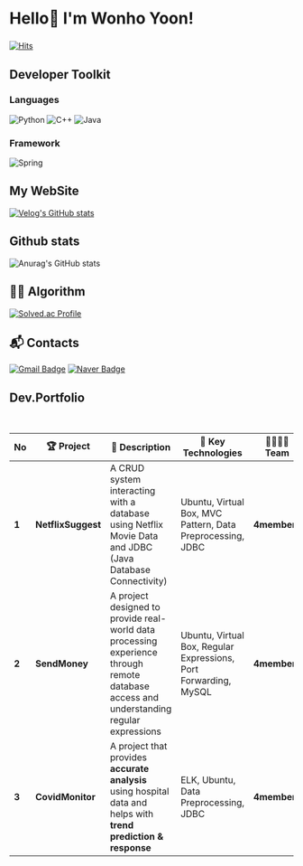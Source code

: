# Hello👋  I'm Wonho Yoon!
###
[![Hits](https://hits.seeyoufarm.com/api/count/incr/badge.svg?url=https%3A%2F%2Fgithub.com%2FUnoYoon&count_bg=%23D1D1D1&title_bg=%238A8A8A&icon=&icon_color=%234B4B4B&title=Visitors&edge_flat=true)](https://hits.seeyoufarm.com)

## Developer Toolkit

### Languages
![Python](https://img.shields.io/badge/Python-3776AB?style=flat-square&logo=Python&logoColor=white)
![C++](https://img.shields.io/badge/C++-00599C?style=flat-square&logo=cplusplus&logoColor=white)
![Java](https://img.shields.io/badge/Java-007396?style=flat-square&logo=java&logoColor=white)

### Framework
![Spring](https://img.shields.io/badge/Spring-6DB33F?style=flat-square&logo=Spring&logoColor=white)

## My WebSite
[![Velog's GitHub stats](https://velog-readme-stats.vercel.app/api/badge?name=unoyoon_12)](https://velog.io/@unoyoon_12/posts) 

## Github stats
![Anurag's GitHub stats](https://github-readme-stats.vercel.app/api?username=UnoYoon&show_icons=true&theme=graywhite)

## 🧑‍💻 Algorithm
[![Solved.ac Profile](http://mazassumnida.wtf/api/v2/generate_badge?boj=dnjsgh1204)](https://solved.ac/dnjsgh1204/)

## :mailbox_with_mail: Contacts
[![Gmail Badge](https://img.shields.io/badge/Gmail-d14836?style=flat-square&logo=Gmail&logoColor=white&link=mailto:infrontof111@gmail.com)](mailto:infrontof111@gmail.com)
[![Naver Badge](https://img.shields.io/badge/Naver-03C75A?style=flat-square&logo=Naver&logoColor=white&link=mailto:infrontof111@naver.com)](mailto:infrontof111@naver.com)


## Dev.Portfolio
<br>

| No  | 🏆 Project        | 📌 Description                                                               | 🔧 Key Technologies                               | 👩‍👩‍👧‍👦 Team | 🔗 Link                                                           | 📅 Date       |
|-----|-------------------|----------------------------------------------------------------------------|--------------------------------------------------|--------------------|------------------------------------------------------------------|---------------|
| **1** | **NetflixSuggest** | A CRUD system interacting with a database using Netflix Movie Data and JDBC (Java Database Connectivity) | Ubuntu, Virtual Box, MVC Pattern, Data Preprocessing, JDBC | **4members**      | 🔗 [GitHub Link](https://github.com/UnoYoon/NS_BE-1.git)         | 📅 **2025.01.13** |
| **2** | **SendMoney**      | A project designed to provide real-world data processing experience through remote database access and understanding regular expressions | Ubuntu, Virtual Box, Regular Expressions, Port Forwarding, MySQL | **4members**      | 🔗 [GitHub Link](https://github.com/UnoYoon/Send_Money.git)      | 📅 **2025.01.17** |
| **3** | **CovidMonitor**   | A project that provides **accurate analysis** using hospital data and helps with **trend prediction & response** | ELK, Ubuntu, Data Preprocessing, JDBC             | **4members**      | 🔗 [GitHub Link](https://github.com/UnoYoon/Send_Money.git)      | 📅 **2025.01.17** |


<!--/
**UnoYoon/UnoYoon** is a ✨ _special_ ✨ repository because its `README.md` (this file) appears on your GitHub profile.

Here are some ideas to get you started:

- 🔭 I’m currently working on ...
- 🌱 I’m currently learning ...
- 👯 I’m looking to collaborate on ...
- 🤔 I’m looking for help with ...
- 💬 Ask me about ...
- 📫 How to reach me: ...
- 😄 Pronouns: ...
- ⚡ Fun fact: ...
-->

